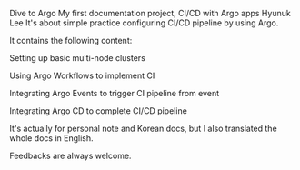Dive to Argo
My first documentation project, CI/CD with Argo apps
Hyunuk Lee
It's about simple practice configuring CI/CD pipeline by using Argo.

It contains the following content:

Setting up basic multi-node clusters

Using Argo Workflows to implement CI

Integrating Argo Events to trigger CI pipeline from event

Integrating Argo CD to complete CI/CD pipeline

It's actually for personal note and Korean docs, but I also translated the whole docs in English.

Feedbacks are always welcome.
